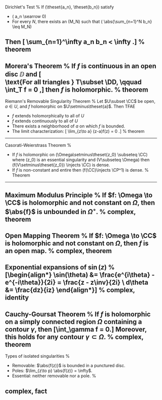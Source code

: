 Dirichlet's Test
%
If \(\theset{a_n}, \theset{b_n}\) satisfy

- \(  a_n \searrow 0\) 
- For every $N$, there exists an \(M_N\) such that \(  \abs{\sum_{n=1}^N b_n} \leq M_N\)

Then \[ \sum_{n=1}^\infty a_n b_n < \infty .\]
%
theorem
---

Morera's Theorem
%
If $f$ is continuous in an open disc $\DD$ and 
\[  
\text{For all triangles } T\subset \DD, \qquad \int_T f = 0
,\]
then $f$ is holomorphic.
%
theorem
---

Riemann's Removable Singularity Theorem
%
Let $U\subset \CC$ be open, $a\in U$, and $f$ holomorphic on $U\setminus\theset{a}$. 
Then TFAE

- $f$ extends holomorphically to all of $U$
- $f$ extends continuously to all of $U$
- There exists a neighborhood of $a$ on which $f$ is bounded.
- The limit characterization:
\[
\lim_{z\to a} (z-a)f(z) = 0
.\]
%
theorem
---

Casorati-Weierstrass Theorem
%
- If $f$ is holomorphic on \(\Omega\setminus\theset{z_0} \subseteq \CC\) where \(z_0\) is an essential singularity and \(V\subseteq \Omega\) then \(f(V\setminus\theset{z_0}) \injects \CC\) is dense.
- If $f$ is non-constant and entire then \(f(\CC)\injects \CP^1\) is dense.
%
Theorem
---

Maximum Modulus Principle
%
If $f: \Omega \to \CC$ is holomorphic and not constant on $\Omega$, then $\abs{f}$ is unbounded in $\Omega^\circ$.
%
complex, theorem
---

Open Mapping Theorem
%
If $f: \Omega \to \CC$ is holomorphic and not constant on $\Omega$, then $f$ is an open map.
%
complex, theorem
---

Exponential expansions of $\sin(z)$
%
\[\begin{align*}
\sin(\theta) &= \frac{e^{i\theta} - e^{-i\theta}}{2i} = \frac{z - z\inv}{2i} \\
d\theta &= \frac{dz}{iz}
\end{align*}\]
%
complex, identity
---

Cauchy-Goursat Theorem
%
If $f$ is holomorphic on a simply connected region $\Omega$ containing a contour $\gamma$, then \[\int_\gamma f = 0.\]
Moreover, this holds for any contour $\gamma \subset \Omega$.
%
complex, theorem
---

Types of isolated singularities
%

- Removable: $\abs{f(z)}$ is bounded in a punctured disc.
- Poles: $\lim_{z\to p} \abs{f(z)} = \infty$.
- Essential: neither removable nor a pole.
%

complex, fact
---

